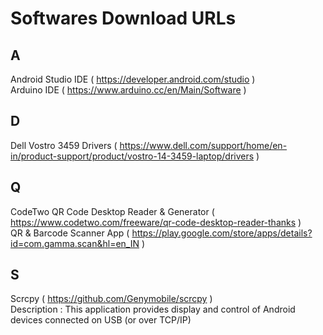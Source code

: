# Softwares Download URLs

## A
Android Studio IDE ( https://developer.android.com/studio ) <br/>
Arduino IDE        ( https://www.arduino.cc/en/Main/Software ) <br/>

## D
Dell Vostro 3459 Drivers ( https://www.dell.com/support/home/en-in/product-support/product/vostro-14-3459-laptop/drivers ) <br/>

## Q
CodeTwo QR Code Desktop Reader & Generator ( https://www.codetwo.com/freeware/qr-code-desktop-reader-thanks ) <br/>
QR & Barcode Scanner App ( https://play.google.com/store/apps/details?id=com.gamma.scan&hl=en_IN ) <br/>

## S
Scrcpy ( https://github.com/Genymobile/scrcpy ) <br/>
Description : This application provides display and control of Android devices connected on USB (or over TCP/IP) <br/>

